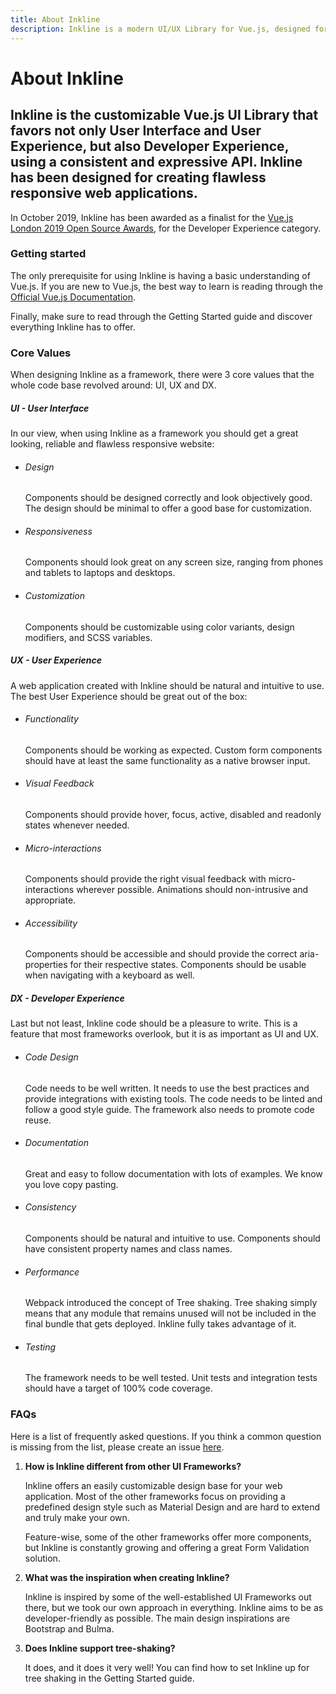 ```yaml
---
title: About Inkline
description: Inkline is a modern UI/UX Library for Vue.js, designed for creating flawless content-rich responsive web applications.
---
```


# About Inkline
## Inkline is the customizable Vue.js UI Library that favors not only **User Interface** and **User Experience**, but also **Developer Experience**, using a consistent and expressive API. Inkline has been designed for creating flawless responsive web applications.

In October 2019, Inkline has been awarded as a finalist for the <a href="https://osawards.com/vue/" rel="nofollow">Vue.js London 2019 Open Source Awards</a>, for the Developer Experience category.

### Getting started
The only prerequisite for using Inkline is having a basic understanding of Vue.js. If you are new to Vue.js, the best way to learn is reading through the <a href="https://vuejs.org/v2/guide/" rel="nofollow" target="_blank">Official Vue.js Documentation</a>.

Finally, make sure to read through the <router-link :to="{ name: 'docs-introduction' }">Getting Started</router-link> guide and discover everything Inkline has to offer.

### Core Values
When designing Inkline as a framework, there were 3 core values that the whole code base revolved around: UI, UX and DX.

##### **UI** - User Interface
In our view, when using Inkline as a framework you should get a great looking, reliable and flawless responsive website:

- ###### Design
    <p>Components should be designed correctly and look objectively good. The design should be minimal to offer a good base for customization.</p>
- ###### Responsiveness
    <p>Components should look great on any screen size, ranging from phones and tablets to laptops and desktops.</p>
- ###### Customization
    <p>Components should be customizable using color variants, design modifiers, and SCSS variables.</p>

##### **UX** - User Experience
A web application created with Inkline should be natural and intuitive to use. The best User Experience should be great out of the box:

- ###### Functionality
    <p>Components should be working as expected. Custom form components should have at least the same functionality as a native browser input.</p>
- ###### Visual Feedback
    <p>Components should provide hover, focus, active, disabled and readonly states whenever needed.</p>
- ###### Micro-interactions
    <p>Components should provide the right visual feedback with micro-interactions wherever possible. Animations should non-intrusive and appropriate.</p>
- ###### Accessibility
    <p>Components should be accessible and should provide the correct aria-properties for their respective states. Components should be usable when navigating with a keyboard as well.</p>

##### **DX** - Developer Experience
Last but not least, Inkline code should be a pleasure to write. This is a feature that most frameworks overlook, but it is as important as UI and UX.

- ###### Code Design
    <p>Code needs to be well written. It needs to use the best practices and provide integrations with existing tools. The code needs to be linted and follow a good style guide. The framework also needs to promote code reuse.</p>
- ###### Documentation
    <p>Great and easy to follow documentation with lots of examples. We know you love copy pasting.</p>
- ###### Consistency
    <p>Components should be natural and intuitive to use. Components should have consistent property names and class names.</p>
- ###### Performance
    <p>Webpack introduced the concept of Tree shaking. Tree shaking simply means that any module that remains unused will not be included in the final bundle that gets deployed. Inkline fully takes advantage of it.</p>
- ###### Testing
    <p>The framework needs to be well tested. Unit tests and integration tests should have a target of 100% code coverage.</p>

### FAQs
Here is a list of frequently asked questions. If you think a common question is missing from the list, please create an issue <a href="https://github.com/inkline/inkline/issues" rel="nofollow">here</a>.

1. **How is Inkline different from other UI Frameworks?**
    <p>Inkline offers an easily customizable design base for your web application. Most of the other frameworks focus on providing a predefined design style such as Material Design and are hard to extend and truly make your own.</p>
    <p>Feature-wise, some of the other frameworks offer more components, but Inkline is constantly growing and offering a great Form Validation solution.</p>
2. **What was the inspiration when creating Inkline?**
    <p>Inkline is inspired by some of the well-established UI Frameworks out there, but we took our own approach in everything. Inkline aims to be as developer-friendly as possible. The main design inspirations are Bootstrap and Bulma.</p>
3. **Does Inkline support tree-shaking?**
    <p>It does, and it does it very well! You can find how to set Inkline up for tree shaking in the <router-link :to="{ name: 'docs-introduction' }">Getting Started</router-link> guide.</p>
